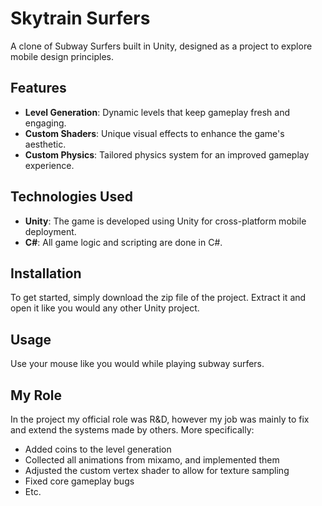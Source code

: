 # Skytrain Surfers

A clone of Subway Surfers built in Unity, designed as a project to explore mobile design principles.

## Features

- **Level Generation**: Dynamic levels that keep gameplay fresh and engaging.
- **Custom Shaders**: Unique visual effects to enhance the game's aesthetic.
- **Custom Physics**: Tailored physics system for an improved gameplay experience.

## Technologies Used

- **Unity**: The game is developed using Unity for cross-platform mobile deployment.
- **C#**: All game logic and scripting are done in C#.

## Installation

To get started, simply download the zip file of the project. Extract it and open it like you would any other Unity project.

## Usage

Use your mouse like you would while playing subway surfers.

## My Role

In the project my official role was R&D, however my job was mainly to fix and extend the systems made by others.
More specifically:
- Added coins to the level generation
- Collected all animations from mixamo, and implemented them
- Adjusted the custom vertex shader to allow for texture sampling
- Fixed core gameplay bugs
- Etc.
